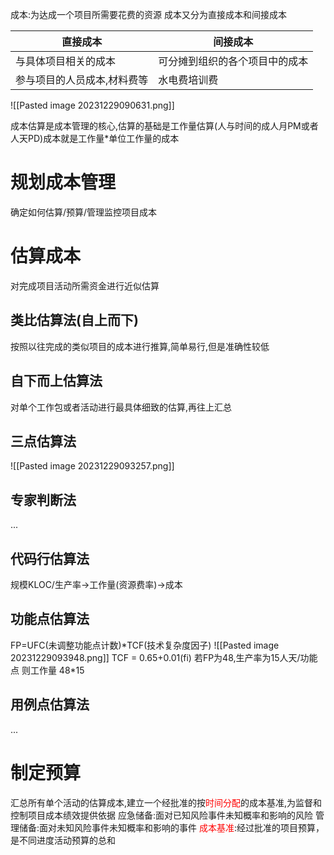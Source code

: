 成本:为达成一个项目所需要花费的资源
成本又分为直接成本和间接成本

| 直接成本                    | 间接成本                       |
| --------------------------- | ------------------------------ |
| 与具体项目相关的成本        | 可分摊到组织的各个项目中的成本 |
| 参与项目的人员成本,材料费等 | 水电费培训费                   |
![[Pasted image 20231229090631.png]]

成本估算是成本管理的核心,估算的基础是工作量估算(人与时间的成人月PM或者人天PD)成本就是工作量\*单位工作量的成本
# 规划成本管理
确定如何估算/预算/管理监控项目成本
# 估算成本
对完成项目活动所需资金进行近似估算
## 类比估算法(自上而下)
按照以往完成的类似项目的成本进行推算,简单易行,但是准确性较低
## 自下而上估算法
对单个工作包或者活动进行最具体细致的估算,再往上汇总
## 三点估算法
![[Pasted image 20231229093257.png]]
## 专家判断法
...
## 代码行估算法
规模KLOC/生产率->工作量(资源费率)->成本
## 功能点估算法
FP=UFC(未调整功能点计数)\*TCF(技术复杂度因子)
![[Pasted image 20231229093948.png]]
TCF = 0.65+0.01(fi)
若FP为48,生产率为15人天/功能点
则工作量 48\*15

## 用例点估算法
...

# 制定预算
汇总所有单个活动的估算成本,建立一个经批准的按<font color="#ff0000">时间分配</font>的成本基准,为监督和控制项目成本绩效提供依据
应急储备:面对已知风险事件未知概率和影响的风险
管理储备:面对未知风险事件未知概率和影响的事件
<font color="#ff0000">成本基准</font>:经过批准的项目预算，是不同进度活动预算的总和

